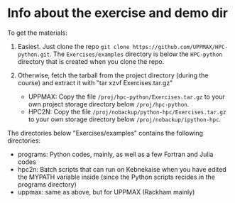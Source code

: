 # Info about the exercise and demo dir

To get the materials: 

1. Easiest. Just clone the repo ``git clone https://github.com/UPPMAX/HPC-python.git``. The ``Exercises/examples`` directory is below the ``HPC-python`` directory that is created when you clone the repo. 

2. Otherwise, fetch the tarball from the project directory (during the course) and extract it with "tar xzvf Exercises.tar.gz"
   - UPPMAX: Copy the file ``/proj/hpc-python/Exercises.tar.gz`` to your own project storage directory below ``/proj/hpc-python``. 
   - HPC2N: Copy the file ``/proj/nobackup/python-hpc/Exercises.tar.gz`` to your own storage directory below ``/proj/nobackup/ipython-hpc``.

The directories below "Exercises/examples" contains the following directories:

- programs: Python codes, mainly, as well as a few Fortran and Julia codes
- hpc2n: Batch scripts that can run on Kebnekaise when you have edited the MYPATH variable inside (since the Python scripts recides in the programs directory)
- uppmax: same as above, but for UPPMAX (Rackham mainly) 

